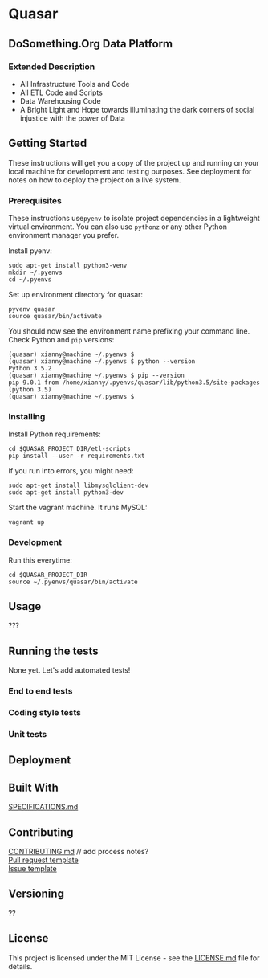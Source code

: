 # Quasar

## DoSomething.Org Data Platform

### Extended Description 

* All Infrastructure Tools and Code
* All ETL Code and Scripts
* Data Warehousing Code
* A Bright Light and Hope towards illuminating the dark corners of social injustice with the power of Data

## Getting Started
These instructions will get you a copy of the project up and running on your local machine for development and testing purposes. See deployment for notes on how to deploy the project on a live system.

### Prerequisites

These instructions use`pyenv` to isolate project dependencies in a lightweight virtual environment. You can also use `pythonz` or any other Python environment manager you prefer.

Install pyenv:

```
sudo apt-get install python3-venv
mkdir ~/.pyenvs
cd ~/.pyenvs
```

Set up environment directory for quasar:

```
pyvenv quasar
source quasar/bin/activate
```

You should now see the environment name prefixing your command line. Check Python and `pip` versions:

```
(quasar) xianny@machine ~/.pyenvs $
(quasar) xianny@machine ~/.pyenvs $ python --version
Python 3.5.2
(quasar) xianny@machine ~/.pyenvs $ pip --version
pip 9.0.1 from /home/xianny/.pyenvs/quasar/lib/python3.5/site-packages (python 3.5)
(quasar) xianny@machine ~/.pyenvs $ 

```

### Installing

Install Python requirements:

```
cd $QUASAR_PROJECT_DIR/etl-scripts
pip install --user -r requirements.txt
```

If you run into errors, you might need:

```
sudo apt-get install libmysqlclient-dev
sudo apt-get install python3-dev
```

Start the vagrant machine. It runs MySQL:

```
vagrant up
```

### Development

Run this everytime:

```
cd $QUASAR_PROJECT_DIR
source ~/.pyenvs/quasar/bin/activate
```

## Usage

???

## Running the tests

None yet. Let's add automated tests!

### End to end tests

### Coding style tests

### Unit tests

## Deployment

## Built With

[SPECIFICATIONS.md](SPECIFICATIONS.md)

## Contributing

[CONTRIBUTING.md](CONTRIBUTING.md) // add process notes?  
[Pull request template](PULL_REQUEST_TEMPLATE)  
[Issue template](issue_template.md)  

## Versioning

??

## License
This project is licensed under the MIT License - see the [LICENSE.md](LICENSE.md) file for details.
